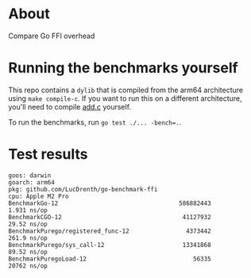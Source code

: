 # About
Compare Go FFI overhead

# Running the benchmarks yourself
This repo contains a `dylib` that is compiled from the arm64 architecture using `make compile-c`. If you want to run this on a different architecture, you'll need to compile [add.c](./c/add.c) yourself.

To run the benchmarks, run `go test ./... -bench=.`.

# Test results
```
goos: darwin
goarch: arm64
pkg: github.com/LucDrenth/go-benchmark-ffi
cpu: Apple M2 Pro
BenchmarkGo-12                                  586882443               1.931 ns/op
BenchmarkCGO-12                                  41127932               29.52 ns/op
BenchmarkPurego/registered_func-12                4373442               261.9 ns/op
BenchmarkPurego/sys_call-12                      13341868               89.52 ns/op
BenchmarkPuregoLoad-12                              56335               20762 ns/op
```
